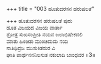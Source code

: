 +++
title = "003 ಹೂತುದರಸನ ಹರುಷಲತೆ"

+++
ಹೂತುದರಸನ ಹರುಷಲತೆ ಪುರು     
ಹೂತ ವಿಜಯದ ವಿಜಯ ವಾರ್ತಾ     
ಶ್ರೋತ್ರ ಸುಖಸಂಪ್ರೀತಿ ನಯನ ಜಲಾಭಿಷೇಕದಲಿ   
ಮಾತು ಹಿಂಚಿತು ಮುಂಚಿದುದು ನಯ  
ನಾತಿಥಿವ್ರಜ ಮುಸುಕಿತಸುರ ವಿ    
ಘಾತಿ ಪಾರ್ಥನನನಿಲಸುತ ನಕುಲಾದಿ ಬಾಂಧವರ    ॥3॥